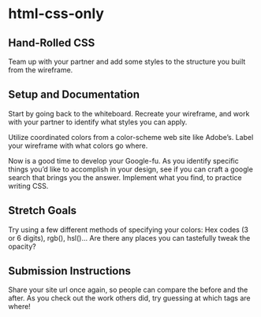 # html-css-only

## Hand-Rolled CSS

Team up with your partner and add some styles to the structure you built from the wireframe.

## Setup and Documentation

Start by going back to the whiteboard. Recreate your wireframe, and work with your partner to identify what styles you can apply.

Utilize coordinated colors from a color-scheme web site like Adobe’s. Label your wireframe with what colors go where.

Now is a good time to develop your Google-fu. As you identify specific things you’d like to accomplish in your design, see if you can craft a google search that brings you the answer. Implement what you find, to practice writing CSS.

## Stretch Goals

Try using a few different methods of specifying your colors: Hex codes (3 or 6 digits), rgb(), hsl()… Are there any places you can tastefully tweak the opacity?

## Submission Instructions

Share your site url once again, so people can compare the before and the after. As you check out the work others did, try guessing at which tags are where!
